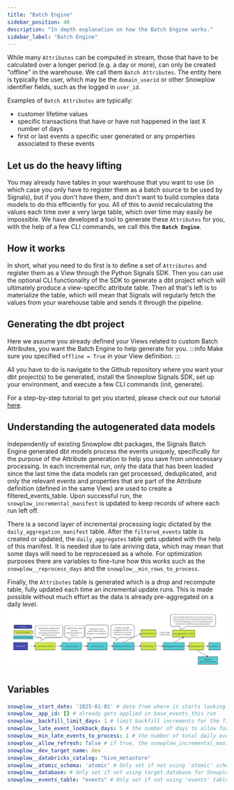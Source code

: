 ```yaml
---
title: "Batch Engine"
sidebar_position: 40
description: "In depth explanation on how the Batch Engine works."
sidebar_label: "Batch Engine"
---
```


While many `Attributes` can be computed in stream, those that have to be calculated over a longer period (e.g. a day or more), can only be created "offline" in the warehouse. We call them `Batch Attributes`. The entity here is typically the user, which may be the `domain_userid` or other Snowplow identifier fields, such as the logged in `user_id`. 

Examples of `Batch Attributes` are typically:
- customer lifetime values
- specific transactions that have or have not happened in the last X number of days
- first or last events a specific user generated or any properties associated to these events

## Let us do the heavy lifting
You may already have tables in your warehouse that you want to use (in which case you only have to register them as a batch source to be used by Signals), but if you don't have them, and don't want to build complex data models to do this efficiently for you. All of this to avoid recalculating the values each time over a very large table, which over time may easily be impossible. We have developed a tool to generate these `Attributes` for you, with the help of a few CLI commands, we call this the **`Batch Engine`**.

## How it works
In short, what you need to do first is to define a set of `Attributes` and register them as a View through the Python Signals SDK. Then you can use the optional CLI functionality of the SDK to generate a dbt project which will ultimately produce a view-specific attribute table. Then all that's left is to materialize the table, which will mean that Signals will regularly fetch the values from your warehouse table and sends it through the pipeline.

## Generating the dbt project
Here we assume you already defined your Views related to custom Batch Attributes, you want the Batch Engine to help generate for you. 
:::info 
Make sure you specified `offline = True` in your View definition.
:::

All you have to do is navigate to the Github repository where you want your dbt project(s) to be generated, install the Snowplow Signals SDK, set up your environment, and execute a few CLI commands (init, generate).

For a step-by-step tutorial to get you started, please check out our tutorial [here](/tutorials/snowplow_signals_cli_tutorial/intro).

## Understanding the autogenerated data models
Independently of existing Snowplow dbt packages, the Signals Batch Engine generated dbt models process the events uniquely, specifically for the purpose of the Attribute generation to help you save from unnecessary processing. In each incremental run, only the data that has been loaded since the last time the data models ran get processed, deduplicated, and only the relevant events and properties that are part of the Attribute definition (defined in the same View) are used to create a filtered_events_table. Upon successful run, the `snowplow_incremental_manifest` is updated to keep records of where each run left off.

There is a second layer of incremental processing logic dictated by the `daily_aggregation_manifest` table. After the `filtered_events` table is created or updated, the `daily_aggregates` table gets updated with the help of this manifest. It is needed due to late arriving data, which may mean that some days will need to be reprocessed as a whole. For optimization purposes there are variables to fine-tune how this works such as the `snowplow__reprocess_days` and the `snowplow__min_rows_to_process`.

Finally, the `Attributes` table is generated which is a drop and recompute table, fully updated each time an incremental update runs. This is made possible without much effort as the data is already pre-aggregated on a daily level.
![](../images/batch_engine_data_models.png)

## Variables

```yml title="dbt_project.yml"
snowplow__start_date: '2025-01-01' # date from where it starts looking for events based on both load and derived_tstamp
snowplow__app_id: [] # already gets applied in base_events_this_run
snowplow__backfill_limit_days: 1 # limit backfill increments for the filtered_events_table
snowplow__late_event_lookback_days: 5 # the number of days to allow for late arriving data to be reprocessed fully in the daily aggregate table
snowplow__min_late_events_to_process: 1 # the number of total daily events that have been skipped in previous runs, if it falls within the late_event_lookback_days, if the treshold is reached, those events will be processed in the daily aggregate model
snowplow__allow_refresh: false # if true, the snowplow_incremental_manifest will be dropped when running with a --full-refresh flag
snowplow__dev_target_name: dev
snowplow__databricks_catalog: "hive_metastore"
snowplow__atomic_schema: 'atomic' # Only set if not using 'atomic' schema for Snowplow events data
snowplow__database: # Only set if not using target.database for Snowplow events data -- WILL BE IGNORED FOR DATABRICKS
snowplow__events_table: "events" # Only set if not using 'events' table for Snowplow events data
```
